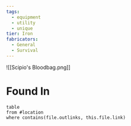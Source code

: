 ```yaml
---
tags:
  - equipment
  - utility
  - unique
tier: Iron
fabricators:
  - General
  - Survival
---
```

![[Scipio's Bloodbag.png]]
# Found In
```dataview
table
from #location 
where contains(file.outlinks, this.file.link)
```
